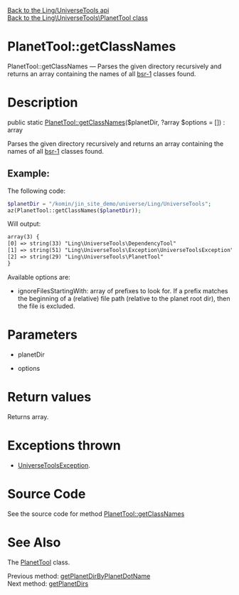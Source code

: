[Back to the Ling/UniverseTools api](https://github.com/lingtalfi/UniverseTools/blob/master/doc/api/Ling/UniverseTools.md)<br>
[Back to the Ling\UniverseTools\PlanetTool class](https://github.com/lingtalfi/UniverseTools/blob/master/doc/api/Ling/UniverseTools/PlanetTool.md)


PlanetTool::getClassNames
================



PlanetTool::getClassNames — Parses the given directory recursively and returns an array containing the names of all [bsr-1](https://github.com/lingtalfi/TheScientist/blob/master/bsr-1.md) classes found.




Description
================


public static [PlanetTool::getClassNames](https://github.com/lingtalfi/UniverseTools/blob/master/doc/api/Ling/UniverseTools/PlanetTool/getClassNames.md)($planetDir, ?array $options = []) : array




Parses the given directory recursively and returns an array containing the names of all [bsr-1](https://github.com/lingtalfi/TheScientist/blob/master/bsr-1.md) classes found.

Example:
-----------

The following code:

```php
$planetDir = "/komin/jin_site_demo/universe/Ling/UniverseTools";
az(PlanetTool::getClassNames($planetDir));
```


Will output:

```html
array(3) {
[0] => string(33) "Ling\UniverseTools\DependencyTool"
[1] => string(51) "Ling\UniverseTools\Exception\UniverseToolsException"
[2] => string(29) "Ling\UniverseTools\PlanetTool"
}

```




Available options are:
- ignoreFilesStartingWith: array of prefixes to look for. If a prefix matches the beginning of a (relative) file path (relative to the planet root dir),
         then the file is excluded.




Parameters
================


- planetDir

    

- options

    


Return values
================

Returns array.


Exceptions thrown
================

- [UniverseToolsException](https://github.com/lingtalfi/UniverseTools/blob/master/doc/api/Ling/UniverseTools/Exception/UniverseToolsException.md).&nbsp;







Source Code
===========
See the source code for method [PlanetTool::getClassNames](https://github.com/lingtalfi/UniverseTools/blob/master/PlanetTool.php#L106-L176)


See Also
================

The [PlanetTool](https://github.com/lingtalfi/UniverseTools/blob/master/doc/api/Ling/UniverseTools/PlanetTool.md) class.

Previous method: [getPlanetDirByPlanetDotName](https://github.com/lingtalfi/UniverseTools/blob/master/doc/api/Ling/UniverseTools/PlanetTool/getPlanetDirByPlanetDotName.md)<br>Next method: [getPlanetDirs](https://github.com/lingtalfi/UniverseTools/blob/master/doc/api/Ling/UniverseTools/PlanetTool/getPlanetDirs.md)<br>

